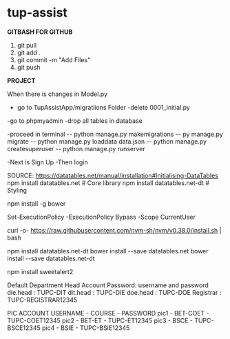 # tup-assist


**GITBASH FOR GITHUB**

1. git pull
2. git add .
3. git commit -m "Add Files"
4. git push


**PROJECT**

When there is changes in Model.py
- go to TupAssistApp/migratiions Folder
-delete 0001_initial.py

-go to phpmyadmin
-drop all tables in database

-proceed in terminal
-- python manage.py makemigrations
-- py manage.py migrate
-- python manage.py loaddata data.json
-- python manage.py createsuperuser
-- python manage.py runserver

-Next is Sign Up
-Then login


<!-- Data Tables NodeJs PACKAGES -->
SOURCE: https://datatables.net/manual/installation#Initialising-DataTables
npm install datatables.net    # Core library
npm install datatables.net-dt # Styling

npm install -g bower

Set-ExecutionPolicy -ExecutionPolicy Bypass -Scope CurrentUser


curl -o- https://raw.githubusercontent.com/nvm-sh/nvm/v0.38.0/install.sh | bash

npm install datatables.net-dt
bower install --save datatables.net
bower install --save datatables.net-dt



<!-- SweetAlert2 -->
npm install sweetalert2



<!--CUSTOM HASH PASSWORD-->
Default Department Head Account Password:
username and password
die.head : TUPC-DIT
dit.head : TUPC-DIE 
doe.head : TUPC-DOE
Registrar : TUPC-REGISTRAR12345


PIC ACCOUNT
USERNAME - COURSE - PASSWORD
pic1 - BET-COET - TUPC-COET12345
pic2 - BET-ET - TUPC-ET12345
pic3 - BSCE - TUPC-BSCE12345
pic4 - BSIE - TUPC-BSIE12345
